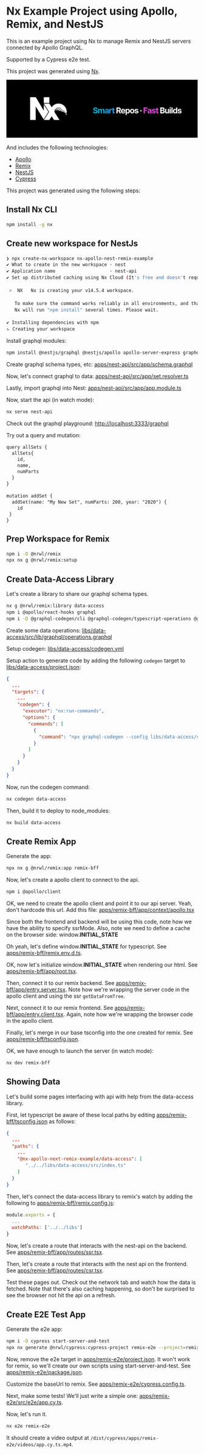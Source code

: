 

# Nx Example Project using Apollo, Remix, and NestJS

This is an example project using Nx to manage Remix and NestJS servers connected by Apollo GraphQL.

Supported by a Cypress e2e test.

This project was generated using [Nx](https://nx.dev).

![NX Framework](https://raw.githubusercontent.com/nrwl/nx/master/images/nx.png)

And includes the following technologies:

* [Apollo](https://apollographql.com/)
* [Remix](https://remix.run)
* [NestJS](https://nestjs.com/)
* [Cypress](https://cypress.io/)

This project was generated using the following steps:

## Install Nx CLI

```sh
npm install -g nx
```

## Create new workspace for NestJs

```sh
❯ npx create-nx-workspace nx-apollo-nest-remix-example
✔ What to create in the new workspace · nest
✔ Application name                    · nest-api
✔ Set up distributed caching using Nx Cloud (It's free and doesn't require registration.) · No

 >  NX   Nx is creating your v14.5.4 workspace.

   To make sure the command works reliably in all environments, and that the preset is applied correctly,
   Nx will run "npm install" several times. Please wait.

✔ Installing dependencies with npm
⠦ Creating your workspace
```

Install graphql modules:

```sh
npm install @nestjs/graphql @nestjs/apollo apollo-server-express graphql-tools graphql
```

Create graphql schema types, etc: [apps/nest-api/src/app/schema.graphql](apps/nest-api/src/app/schema.graphql)

Now, let's connect graphql to data: [apps/nest-api/src/app/set.resolver.ts](apps/nest-api/src/app/set.resolver.ts)

Lastly, import graphql into Nest: [apps/nest-api/src/app/app.module.ts](apps/nest-api/src/app/app.module.ts)

Now, start the api (in watch mode):

```sh
nx serve nest-api
```

Check out the graphql playground: <http://localhost:3333/graphql>

Try out a query and mutation:

```gql
query allSets {
  allSets{
    id,
    name,
    numParts
  }
}

mutation addSet {
  addSet(name: "My New Set", numParts: 200, year: "2020") {
    id
 }
}
```

## Prep Workspace for Remix

```sh
npm i -D @nrwl/remix
npx nx g @nrwl/remix:setup
```

## Create Data-Access Library

Let's create a library to share our graphql schema types.

```sh
nx g @nrwl/remix:library data-access
npm i @apollo/react-hooks graphql
npm i -D @graphql-codegen/cli @graphql-codegen/typescript-operations @graphql-codegen/typescript-react-apollo
```

Create some data operations: [libs/data-access/src/lib/graphql/operations.graphql](libs/data-access/src/lib/graphql/operations.graphql)

Setup codegen: [libs/data-access/codegen.yml](libs/data-access/codegen.yml)

Setup action to generate code by adding the following `codegen` target to [libs/data-access/project.json](libs/data-access/project.json):

```json
{
  ...
  "targets": {
    ...
    "codegen": {
      "executor": "nx:run-commands",
      "options": {
        "commands": [
          {
            "command": "npx graphql-codegen --config libs/data-access/codegen.yml"
          }
        ]
      }
    }
  }
}
```

Now, run the codegen command:

```sh
nx codegen data-access
```

Then, build it to deploy to node_modules:

```sh
nx build data-access
```

## Create Remix App

Generate the app:

```sh
npx nx g @nrwl/remix:app remix-bff
```

Now, let's create a apollo client to connect to the api.

```sh
npm i @apollo/client
```

OK, we need to create the apollo client and point it to our api server. Yeah, don't hardcode this url. Add this file: [apps/remix-bff/app/context/apollo.tsx](apps/remix-bff/app/context/apollo.tsx)

Since both the frontend and backend will be using this code, note how we have the ability to specify ssrMode. Also, note we need to define a cache on the browser side: window.__INITIAL_STATE__

Oh yeah, let's define window.__INITIAL_STATE__ for typescript. See [apps/remix-bff/remix.env.d.ts](apps/remix-bff/remix.env.d.ts).

OK, now let's initialize window.__INITIAL_STATE__ when rendering our html. See [apps/remix-bff/app/root.tsx](apps/remix-bff/app/root.tsx).

Then, connect it to our remix backend. See [apps/remix-bff/app/entry.server.tsx](apps/remix-bff/app/entry.server.tsx). Note how we're wrapping the server code in the apollo client and using the ssr `getDataFromTree`.

Next, connect it to our remix frontend. See [apps/remix-bff/app/entry.client.tsx](apps/remix-bff/app/entry.client.tsx). Again, note how we're wrapping the browser code in the apollo client.

Finally, let's merge in our base tsconfig into the one created for remix. See [apps/remix-bff/tsconfig.json](apps/remix-bff/tsconfig.json).

OK, we have enough to launch the server (in watch mode):

```sh
nx dev remix-bff
```

## Showing Data

Let's build some pages interfacing with api with help from the data-access library.

First, let typescript be aware of these local paths by editing [apps/remix-bff/tsconfig.json](apps/remix-bff/tsconfig.json) as follows:

```json
{
  ...
  "paths": {
    ...
    "@nx-apollo-next-remix-example/data-access": [
       "../../libs/data-access/src/index.ts"
    ]
  }
}
```

Then, let's connect the data-access library to remix's watch by adding the following to [apps/remix-bff/remix.config.js](apps/remix-bff/remix.config.js):

```js
module.exports = {
  ...
  watchPaths: ['../../libs']
}
```

Now, let's create a route that interacts with the nest-api on the backend. See [apps/remix-bff/app/routes/ssr.tsx](apps/remix-bff/app/routes/ssr.tsx).

Then, let's create a route that interacts with the nest api on the frontend. See [apps/remix-bff/app/routes/csr.tsx](apps/remix-bff/app/routes/csr.tsx).

Test these pages out. Check out the network tab and watch how the data is fetched. Note that there's also caching happening, so don't be surprised to see the browser not hit the api on a refresh.

## Create E2E Test App

Generate the e2e app:

```sh
npm i -D cypress start-server-and-test
npx nx generate @nrwl/cypress:cypress-project remix-e2e --project=remix-bff
```

Now, remove the e2e target in [apps/remix-e2e/project.json](apps/remix-e2e/project.json). It won't work for remix, so we'll create our own scripts using start-server-and-test. See [apps/remix-e2e/package.json](apps/remix-e2e/package.json).

Customize the baseUrl to remix. See [apps/remix-e2e/cypress.config.ts](apps/remix-e2e/cypress.config.ts).

Next, make some tests! We'll just write a simple one: [apps/remix-e2e/src/e2e/app.cy.ts](apps/remix-e2e/src/e2e/app.cy.ts).

Now, let's run it.

```sh
nx e2e remix-e2e
```

It should create a video output at `/dist/cypress/apps/remix-e2e/videos/app.cy.ts.mp4`.

